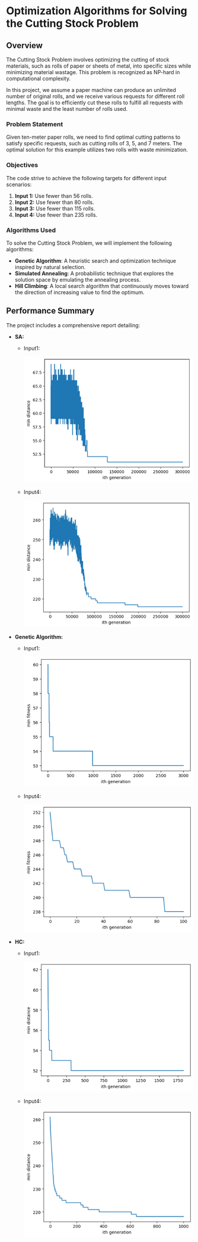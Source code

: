 
# Optimization Algorithms for Solving the Cutting Stock Problem

## Overview

The Cutting Stock Problem involves optimizing the cutting of stock materials, such as rolls of paper or sheets of metal, into specific sizes while minimizing material wastage. This problem is recognized as NP-hard in computational complexity.

In this project, we assume a paper machine can produce an unlimited number of original rolls, and we receive various requests for different roll lengths. The goal is to efficiently cut these rolls to fulfill all requests with minimal waste and the least number of rolls used.

### Problem Statement

Given ten-meter paper rolls, we need to find optimal cutting patterns to satisfy specific requests, such as cutting rolls of 3, 5, and 7 meters. The optimal solution for this example utilizes two rolls with waste minimization.

### Objectives

The code strive to achieve the following targets for different input scenarios:

1. **Input 1:** Use fewer than 56 rolls.
2. **Input 2:** Use fewer than 80 rolls.
3. **Input 3:** Use fewer than 115 rolls.
4. **Input 4:** Use fewer than 235 rolls.

### Algorithms Used

To solve the Cutting Stock Problem, we will implement the following algorithms:

- **Genetic Algorithm**: A heuristic search and optimization technique inspired by natural selection.
- **Simulated Annealing**: A probabilistic technique that explores the solution space by emulating the annealing process.
- **Hill Climbing**: A local search algorithm that continuously moves toward the direction of increasing value to find the optimum.

## Performance Summary

The project includes a comprehensive report detailing:

- **SA:**
  - Input1:

    ![SA_input1](./someResults/SA_input1.png)
  - Input4:

    ![SA_input4](./someResults/SA_input4.png)
- **Genetic Algorithm:**
  - Input1:

    ![Gen_input1](./someResults/Gen_input1.png)
  - Input4:

    ![Gen_input4](./someResults/Gen_input4.png)
- **HC:**
  - Input1:

    ![HC_input1](./someResults/HC_input1.png)
  - Input4:

    ![HC_input4](./someResults/HC_input4.png)
